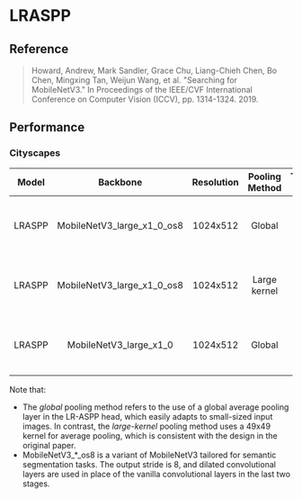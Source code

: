 # LRASPP

## Reference

> Howard, Andrew, Mark Sandler, Grace Chu, Liang-Chieh Chen, Bo Chen, Mingxing Tan, Weijun Wang, et al. "Searching for MobileNetV3." In Proceedings of the IEEE/CVF International Conference on Computer Vision (ICCV), pp. 1314-1324. 2019.

## Performance

### Cityscapes

| Model | Backbone | Resolution | Pooling Method | Training Iters | mIoU | mIoU (flip) | mIoU (ms+flip) | Links |
|:-:|:-:|:-:|:-:|:-:|:-:|:-:|:-:|:-:|
|LRASPP|MobileNetV3_large_x1_0_os8|1024x512|Global|80000|72.33%|72.63%|73.87%|[config](./lraspp_mobilenetv3_cityscapes_1024x512_80k.yml) \| [model](https://paddleseg.bj.bcebos.com/dygraph/cityscapes/lraspp_mobilenetv3_cityscapes_1024x512_80k/model.pdparams) \| [log](https://paddleseg.bj.bcebos.com/dygraph/cityscapes/lraspp_mobilenetv3_cityscapes_1024x512_80k/train.log) \| [vdl](https://www.paddlepaddle.org.cn/paddle/visualdl/service/app?id=d42c84fe5407fd2f1cf08e355348c441)|
|LRASPP|MobileNetV3_large_x1_0_os8|1024x512|Large kernel|80000|73.19%|73.40%|74.49%|[config](lraspp_mobilenetv3_cityscapes_1024x512_80k_large_kernel.yml) \| [model](https://paddleseg.bj.bcebos.com/dygraph/cityscapes/lraspp_mobilenetv3_cityscapes_1024x512_80k_large_kernel/model.pdparams) \| [log](https://paddleseg.bj.bcebos.com/dygraph/cityscapes/lraspp_mobilenetv3_cityscapes_1024x512_80k_large_kernel/train.log) \| [vdl](https://paddlepaddle.org.cn/paddle/visualdl/service/app?id=76c9c025d913c90ba703eeb5cef307e1)|
|LRASPP|MobileNetV3_large_x1_0|1024x512|Global|80000|70.13%|70.43%|72.14%|[config](lraspp_mobilenetv3_cityscapes_1024x512_80k_os32.yml) \| [model](https://paddleseg.bj.bcebos.com/dygraph/cityscapes/lraspp_mobilenetv3_cityscapes_1024x512_80k_os32/model.pdparams) \| [log](https://paddleseg.bj.bcebos.com/dygraph/cityscapes/lraspp_mobilenetv3_cityscapes_1024x512_80k_os32/train.log) \| [vdl](https://paddlepaddle.org.cn/paddle/visualdl/service/app?id=2ee4619b2858f38ff92cf602b793d248)|

Note that:
- The *global* pooling method refers to the use of a global average pooling layer in the LR-ASPP head, which easily adapts to small-sized input images. In contrast, the *large-kernel* pooling method uses a 49x49 kernel for average pooling, which is consistent with the design in the original paper.
- MobileNetV3_\*_os8 is a variant of MobileNetV3 tailored for semantic segmentation tasks. The output stride is 8, and dilated convolutional layers are used in place of the vanilla convolutional layers in the last two stages.
